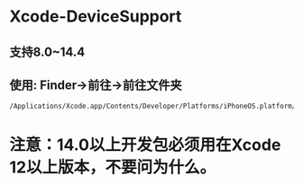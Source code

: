 # Xcode-DeviceSupport
## 支持8.0~14.4
## 使用: Finder->前往->前往文件夹
```
/Applications/Xcode.app/Contents/Developer/Platforms/iPhoneOS.platform/DeviceSupport
```

# 注意：14.0以上开发包必须用在Xcode 12以上版本，不要问为什么。
